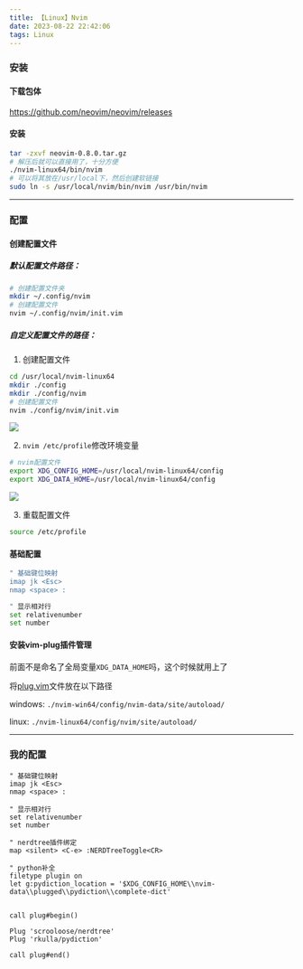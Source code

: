 ```yaml
---
title: 【Linux】Nvim
date: 2023-08-22 22:42:06
tags: Linux
---
```


### 安装

#### 下载包体

https://github.com/neovim/neovim/releases

#### 安装

```bash
tar -zxvf neovim-0.8.0.tar.gz
# 解压后就可以直接用了，十分方便
./nvim-linux64/bin/nvim
# 可以将其放在/usr/local下，然后创建软链接
sudo ln -s /usr/local/nvim/bin/nvim /usr/bin/nvim
```

---



### 配置

#### 创建配置文件

##### 默认配置文件路径：

```bash
# 创建配置文件夹
mkdir ~/.config/nvim
# 创建配置文件
nvim ~/.config/nvim/init.vim
```

##### 自定义配置文件的路径：

1. 创建配置文件

```bash
cd /usr/local/nvim-linux64
mkdir ./config
mkdir ./config/nvim
# 创建配置文件
nvim ./config/nvim/init.vim
```

<img src="/../images/linux/nvim/配置文件1.png"></img>

2. `nvim /etc/profile`修改环境变量

```bash
# nvim配置文件
export XDG_CONFIG_HOME=/usr/local/nvim-linux64/config
export XDG_DATA_HOME=/usr/local/nvim-linux64/config
```

<img src="/../images/linux/nvim/配置文件2.png"></img>

3. 重载配置文件

```bash
source /etc/profile
```

#### 基础配置

```bash
" 基础键位映射
imap jk <Esc>
nmap <space> :

" 显示相对行
set relativenumber
set number
```

#### 安装vim-plug插件管理

前面不是命名了全局变量`XDG_DATA_HOME`吗，这个时候就用上了

将[plug.vim](https://raw.githubusercontent.com/junegunn/vim-plug/master/plug.vim)文件放在以下路径

windows: `./nvim-win64/config/nvim-data/site/autoload/`

linux: `./nvim-linux64/config/nvim/site/autoload/`



---

### 我的配置

```shell
" 基础键位映射
imap jk <Esc>
nmap <space> :

" 显示相对行
set relativenumber
set number

" nerdtree插件绑定
map <silent> <C-e> :NERDTreeToggle<CR>

" python补全
filetype plugin on
let g:pydiction_location = '$XDG_CONFIG_HOME\\nvim-data\\plugged\\pydiction\\complete-dict'


call plug#begin()

Plug 'scrooloose/nerdtree'
Plug 'rkulla/pydiction'

call plug#end()
```

